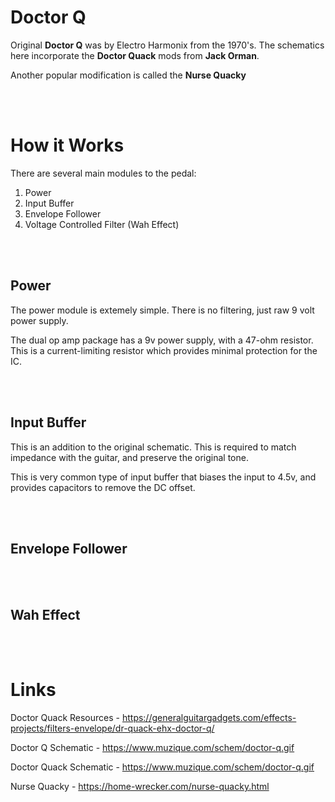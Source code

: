 # Doctor Q

Original **Doctor Q** was by Electro Harmonix from the 1970's. The schematics here incorporate the **Doctor Quack** mods from **Jack Orman**.

Another popular modification is called the **Nurse Quacky**


</br></br>
# How it Works
There are several main modules to the pedal:
1. Power
2. Input Buffer
3. Envelope Follower
4. Voltage Controlled Filter (Wah Effect)


</br></br>
## Power

The power module is extemely simple. There is no filtering, just raw 9 volt power supply.

The dual op amp package has a 9v power supply, with a 47-ohm resistor. This is a current-limiting resistor which provides minimal protection for the IC.


</br></br>
## Input Buffer

This is an addition to the original schematic. This is required to match impedance with the guitar, and preserve the original tone.

This is very common type of input buffer that biases the input to 4.5v, and provides capacitors to remove the DC offset.


</br></br>
## Envelope Follower


</br></br>
## Wah Effect


</br></br>
# Links

Doctor Quack Resources - https://generalguitargadgets.com/effects-projects/filters-envelope/dr-quack-ehx-doctor-q/

Doctor Q Schematic - https://www.muzique.com/schem/doctor-q.gif

Doctor Quack Schematic - https://www.muzique.com/schem/doctor-q.gif

Nurse Quacky - https://home-wrecker.com/nurse-quacky.html

